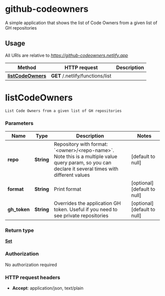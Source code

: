 # github-codeowners
A simple application that shows the list of Code Owners from a given list of GH repositories

## Usage

All URIs are relative to *https://github-codeowners.netlify.app*

Method | HTTP request | Description
------------- | ------------- | -------------
[**listCodeOwners**](#listCodeOwners) | **GET** /.netlify/functions/list |


# **listCodeOwners**
    List Code Owners from a given list of GH repositories

### Parameters

Name | Type | Description  | Notes
------------- | ------------- | ------------- | -------------
**repo** | **String**| Repository with format: &#x60;&lt;owner&gt;/&lt;repo-name&gt;&#x60;. Note this is a multiple value query param, so you can declare it several times with different values | [default to null]
**format** | **String**| Print format | [optional] [default to null]
**gh\_token** | **String**| Overrides the application GH token. Useful if you need to see private repositories | [optional] [default to null]

### Return type

[**Set**](../Models/inline_response_200.md)

### Authorization

No authorization required

### HTTP request headers

- **Accept**: application/json, text/plain




